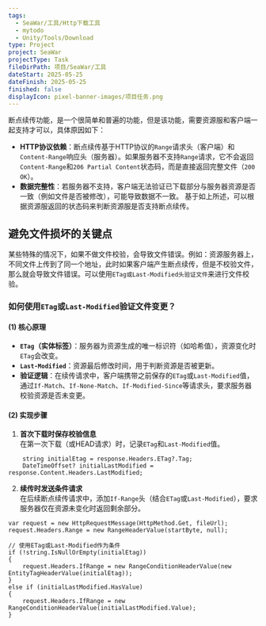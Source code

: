 ```yaml
---
tags:
  - SeaWar/工具/Http下载工具
  - mytodo
  - Unity/Tools/Download
type: Project
project: SeaWar
projectType: Task
fileDirPath: 项目/SeaWar/工具
dateStart: 2025-05-25
dateFinish: 2025-05-25
finished: false
displayIcon: pixel-banner-images/项目任务.png
---
```

断点续传功能，是一个很简单和普遍的功能，但是该功能，需要资源服和客户端一起支持才可以，具体原因如下：
- **HTTP协议依赖**：断点续传基于HTTP协议的`Range`请求头（客户端）和`Content-Range`响应头（服务器）。如果服务器不支持`Range`请求，它不会返回`Content-Range`和`206 Partial Content`状态码，而是直接返回完整文件（`200 OK`）。
- **数据完整性**：若服务器不支持，客户端无法验证已下载部分与服务器资源是否一致（例如文件是否被修改），可能导致数据不一致。
基于如上所述，可以根据资源服返回的状态码来判断资源服是否支持断点续传。
## 避免文件损坏的关键点
某些特殊的情况下，如果不做文件校验，会导致文件错误。例如：资源服务器上，不同文件上传到了同一个地址，此时如果客户端产生断点续传，但是不校验文件，那么就会导致文件错误。可以使用`ETag或Last-Modified头验证文件`来进行文件校验。
### 如何使用`ETag`或`Last-Modified`验证文件变更？
#### (1) 核心原理
- **`ETag`（实体标签）**：服务器为资源生成的唯一标识符（如哈希值），资源变化时`ETag`会改变。
- **`Last-Modified`**：资源最后修改时间，用于判断资源是否被更新。
- **验证逻辑**：在续传请求中，客户端携带之前保存的`ETag`或`Last-Modified`值，通过`If-Match`、`If-None-Match`、`If-Modified-Since`等请求头，要求服务器校验资源是否未变更。
#### (2) 实现步骤
1. **首次下载时保存校验信息**  
    在第一次下载（或HEAD请求）时，记录`ETag`和`Last-Modified`值。
```CSharp
	string initialEtag = response.Headers.ETag?.Tag;
    DateTimeOffset? initialLastModified = response.Content.Headers.LastModified;
```
2. **续传时发送条件请求**  
    在后续断点续传请求中，添加`If-Range`头（结合`ETag`或`Last-Modified`），要求服务器仅在资源未变化时返回剩余部分。
```CSharp
var request = new HttpRequestMessage(HttpMethod.Get, fileUrl);
request.Headers.Range = new RangeHeaderValue(startByte, null);

// 使用ETag或Last-Modified作为条件
if (!string.IsNullOrEmpty(initialEtag))
{
    request.Headers.IfRange = new RangeConditionHeaderValue(new EntityTagHeaderValue(initialEtag));
}
else if (initialLastModified.HasValue)
{
    request.Headers.IfRange = new 
RangeConditionHeaderValue(initialLastModified.Value);
}
```



